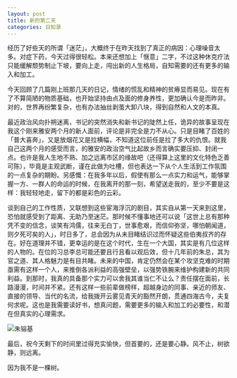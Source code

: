 ```yaml
---
layout: post
title: 新的第二天
categories: 日知录
---
```


经历了好些天的所谓「迷茫」，大概终于在昨天找到了真正的病因：心理噪音太多。对症下药，今天过得很轻松。本来还想加上「惬意」二字，不过这种休克疗法只能缓解颓势制止下坡，要向上走，闯出新的人生格局，自知需要的还有更多的输入和加工。

今天回顾了几篇刚上班那几天的日记，情绪的慌乱和精神的贫瘠显而易见。现在有了不算简陋的物质基础，也开始坚持由点及面的修身养性，更加确认今是而昨非。对的，世界再纷繁复杂，也有办法抽丝剥茧大卸八块，得到自然和人文的本真。

最近政治风向扑朔迷离，书记的突然消失和新书记的陡然上任，诡异的故事呈现在我这个刚来雅安两个月的新人面前，评论是非完全是力不从心。只是目睹了百姓的「普大喜奔」，又是放烟花又是拉横幅，不知道这位前任是拉了多大的仇恨。就我自己这两个月的感受而言，的雅安的政治空气比起故乡而言确实要压抑、封闭一点。也许是我人生地不熟、加之远离市区的缘故吧（还得算上这里的文化特色乏善可陈），毕竟是主观武断，谨在此做为吐槽，但也表达一下从个人生活到工作氛围的一点复杂的期盼。另感慨：在我多年以后，假使有那么一点实力和运气，能够掌握一方、一群人的命运的时候，在我离开的那一刻，希望送走我的，至少不要是这样：我轻轻地走，留下的都是彩色的云彩。

谈到自己的工作性质，又联想到这些宦海浮沉的剧目，其实自从第一天来到这里，恐怕就感受到了距离、无助乃至迷茫。那时候不懂事地还可以说「这世上总有那种凭不变的信念，谈笑有鸿儒，往来无白丁，世事愈艰，而信仰弥坚，哪怕朝闻道，则夕死可矣的人」，时日多了，总会因为从未目睹结识过而怀疑这些伯夷叔齐的存在。好在道理并不错，更幸运的是在这个时代，生在一个大国，其实是有几位这样的人物的。在位的习总李总可能还要且行且看以观后效，但十几年前的朱总，其为官之道、其人格魅力是有目共睹。未来的中国，肯定仍然会在某个攻坚克难的时期亟需有这样一个人，来推倒各派利益的高强壁垒，以强势铁腕来维护构建新的共同利益。到那时，我真的具备那个实力可以舍我其谁当仁不让么？责任摆在面前，长路漫漫，时间并不紧。还有这样一些前辈做榜样，超越身边的同事、亲近的师友、直接的领导、当代的名流，给我拨开云雾见青天的豁然开朗，贯通四海古今，夫复何求呢。这也是我需要读好书，想真问题，需要更多的输入和加工的必要性，和潜在但真实的心理需求。

![朱镕基](http://img.ifeng.com/res/200801/0124_303399.jpg "朱镕基")

最后，祝今天剩下的时间里过得充实愉快，但首要的，还是要心静。风不止，树欲静，则远离。

因为我不是一棵树。
